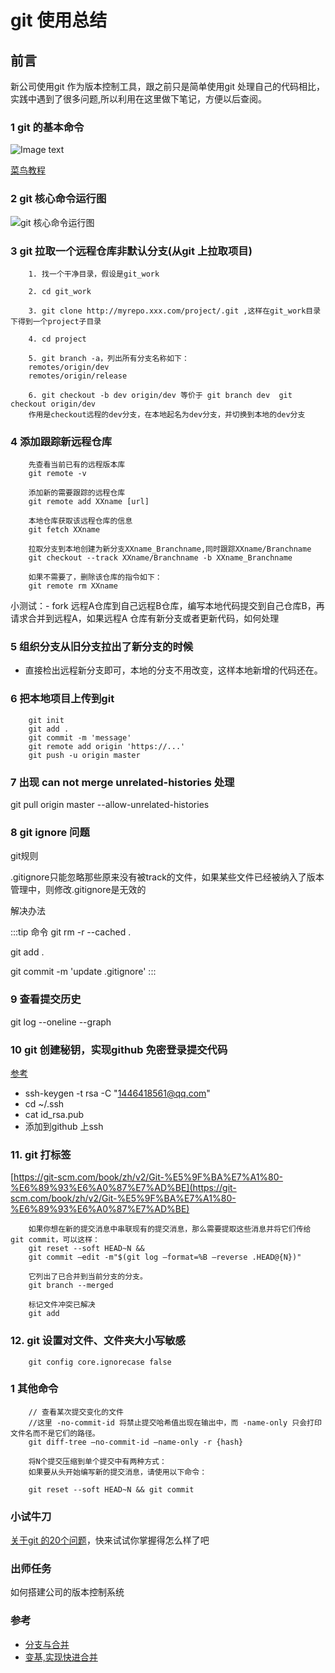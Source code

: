 # git 使用总结

## 前言

新公司使用git 作为版本控制工具，跟之前只是简单使用git 处理自己的代码相比，实践中遇到了很多问题,所以利用在这里做下笔记，方便以后查阅。

### 1 git 的基本命令

![Image text](/jrNoteWebsite/main/git/gitCommand.png)

 [菜鸟教程](http://www.runoob.com/git/git-basic-operations.html)

### 2 git 核心命令运行图
![git 核心命令运行图](/jrNoteWebsite/main/git/git.png)

### 3 git 拉取一个远程仓库非默认分支(从git 上拉取项目)
```
    1. 找一个干净目录，假设是git_work

    2. cd git_work

    3. git clone http://myrepo.xxx.com/project/.git ,这样在git_work目录下得到一个project子目录

    4. cd project

    5. git branch -a，列出所有分支名称如下：
    remotes/origin/dev
    remotes/origin/release

    6. git checkout -b dev origin/dev 等价于 git branch dev  git checkout origin/dev
    作用是checkout远程的dev分支，在本地起名为dev分支，并切换到本地的dev分支
```
### 4 添加跟踪新远程仓库

```
    先查看当前已有的远程版本库
    git remote -v

    添加新的需要跟踪的远程仓库
    git remote add XXname [url]
    
    本地仓库获取该远程仓库的信息
    git fetch XXname

    拉取分支到本地创建为新分支XXname_Branchname,同时跟踪XXname/Branchname
    git checkout --track XXname/Branchname -b XXname_Branchname

    如果不需要了，删除该仓库的指令如下：
    git remote rm XXname

```
小测试：- fork 远程A仓库到自己远程B仓库，编写本地代码提交到自己仓库B，再请求合并到远程A，如果远程A 仓库有新分支或者更新代码，如何处理
### 5 组织分支从旧分支拉出了新分支的时候

- 直接检出远程新分支即可，本地的分支不用改变，这样本地新增的代码还在。


### 6 把本地项目上传到git

```
    git init 
    git add . 
    git commit -m 'message'
    git remote add origin 'https://...'
    git push -u origin master
```

### 7 出现 can not merge unrelated-histories 处理

 git pull origin master --allow-unrelated-histories

 
### 8 git ignore 问题

git规则

.gitignore只能忽略那些原来没有被track的文件，如果某些文件已经被纳入了版本管理中，则修改.gitignore是无效的

解决办法

:::tip  命令
git rm -r --cached .

git add .

git commit -m 'update .gitignore'
:::

### 9 查看提交历史

git log --oneline --graph

### 10 git 创建秘钥，实现github 免密登录提交代码
[参考](https://blog.csdn.net/zfs1994/article/details/52682129)

* ssh-keygen -t rsa -C "1446418561@qq.com"
* cd ~/.ssh
* cat id_rsa.pub
* 添加到github 上ssh 


### 11. git 打标签


[https://git-scm.com/book/zh/v2/Git-%E5%9F%BA%E7%A1%80-%E6%89%93%E6%A0%87%E7%AD%BE](https://git-scm.com/book/zh/v2/Git-%E5%9F%BA%E7%A1%80-%E6%89%93%E6%A0%87%E7%AD%BE)

```
    如果你想在新的提交消息中串联现有的提交消息，那么需要提取这些消息并将它们传给 git commit，可以这样：
    git reset --soft HEAD~N &&
    git commit –edit -m"$(git log –format=%B –reverse .HEAD@{N})"

    它列出了已合并到当前分支的分支。
    git branch --merged 

    标记文件冲突已解决
    git add 
```

### 12. git 设置对文件、文件夹大小写敏感

```
    git config core.ignorecase false

```

### 1 其他命令

```
    // 查看某次提交变化的文件
    //这里 -no-commit-id 将禁止提交哈希值出现在输出中，而 -name-only 只会打印文件名而不是它们的路径。
    git diff-tree –no-commit-id –name-only -r {hash}

    将N个提交压缩到单个提交中有两种方式：
    如果要从头开始编写新的提交消息，请使用以下命令：

    git reset --soft HEAD~N && git commit
```

### 小试牛刀

[关于git 的20个问题](https://segmentfault.com/a/1190000019315509?utm_source=tag-newest)，快来试试你掌握得怎么样了吧

### 出师任务

如何搭建公司的版本控制系统

### 参考

- [分支与合并](https://git-scm.com/book/zh/v2/Git-%E5%88%86%E6%94%AF-%E5%88%86%E6%94%AF%E7%9A%84%E6%96%B0%E5%BB%BA%E4%B8%8E%E5%90%88%E5%B9%B6#r_basic_merging)
- [变基,实现快进合并](https://git-scm.com/book/zh/v2/Git-%E5%88%86%E6%94%AF-%E5%8F%98%E5%9F%BA)
